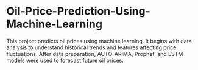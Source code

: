 # Oil-Price-Prediction-Using-Machine-Learning
This project predicts oil prices using machine learning. It begins with data analysis to understand historical trends and features affecting price fluctuations. After data preparation, AUTO-ARIMA, Prophet, and LSTM models were used to forecast future oil prices.
